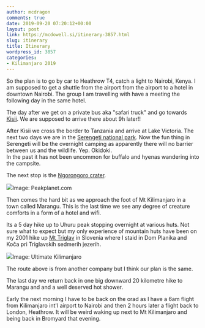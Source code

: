 ```yaml
---
author: mcdragon
comments: true
date: 2019-09-20 07:20:12+00:00
layout: post
link: https://mcdowell.si/itinerary-3857.html
slug: itinerary
title: Itinerary
wordpress_id: 3857
categories:
- Kilimanjaro 2019
---
```





So the plan is to go by car to Heathrow T4, catch a light to Nairobi, Kenya. I am supposed to get a shuttle from the airport from the airport to a hotel in downtown Nairobi. The group I am travelling with have a meeting the following day in the same hotel. 

The day after we get on a private bus aka "safari truck" and go towards [Kisii](https://en.wikipedia.org/wiki/Kisii,_Kenya). We are supposed to arrive there about 9h later!!

After Kisii we cross the border to Tanzania and arrive at Lake Victoria. The next two days we are in the [Serengeti national park](https://en.wikipedia.org/wiki/Serengeti_National_Park). Now the fun thing in Serengeti will be the overnight camping as apparently there will no barrier between us and the wildlife. Yep. Okidoki.  
In the past it has not been uncommon for buffalo and hyenas wandering into the campsite.

The next stop is the [Ngorongoro crater](https://en.wikipedia.org/wiki/Ngorongoro_Conservation_Area#Ngorongoro_Crater).

[![](https://img.mcdowell.si/2019/09/ngorongoro-crater-1024x536.jpg)](https://img.mcdowell.si/2019/09/ngorongoro-crater.jpg)Image: Peakplanet.com

Then comes the hard bit as we approach the foot of Mt Kilimanjaro in a town called Marangu. This is the last time we see any degree of creature comforts in a form of a hotel and wifi.







Its a 5 day hike up to Uhuru peak stopping overnight at various huts. Not sure what to expect but my only experience of mountain huts have been on my 2001 hike up [Mt Triglav](https://en.wikipedia.org/wiki/Triglav) in Slovenia where I staid in Dom Planika and Koča pri Triglavskih sedmerih jezerih. 





[![](https://img.mcdowell.si/2019/09/Ultimate_Kilimanjaro_Marangu_Route.png)](https://img.mcdowell.si/2019/09/Ultimate_Kilimanjaro_Marangu_Route.png)Image: Ultimate Kilimanjaro





The route above is from another company but I think our plan is the same. 







The last day we return back in one big downward 20 kilometre hike to Marangu and and a well deserved hot shower. 







Early the next morning I have to be back on the orad as I have a 6am flight from Kilimanjaro int'l airport to Nairobi and then 2 hours later a flight back to London, Heathrow. It will be weird waking up next to Mt Kilimanjaro and being back in Bromyard that evening. 



